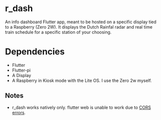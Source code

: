# r_dash
An info dashboard Flutter app, meant to be hosted on a specific display tied to a Raspberry (Zero 2W). It displays the Dutch Rainfal radar and real time train schedule for a specific station of your choosing.

# Dependencies

- Flutter
- Flutter-pi
- A Display
- A Raspberry in Kiosk mode with the Lite OS. I use the Zero 2w myself.

## Notes
- r_dash works natively only. flutter web is unable to work due to [CORS errors](https://developer.mozilla.org/en-US/docs/Web/HTTP/CORS/Errors).
